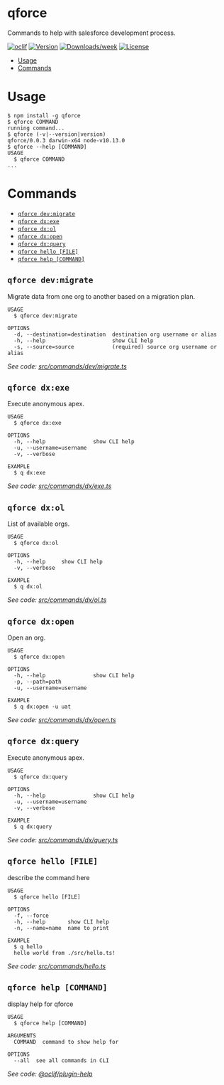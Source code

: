 qforce
=

Commands to help with salesforce development process.

[![oclif](https://img.shields.io/badge/cli-oclif-brightgreen.svg)](https://oclif.io)
[![Version](https://img.shields.io/npm/v/q.svg)](https://npmjs.org/package/q)
[![Downloads/week](https://img.shields.io/npm/dw/q.svg)](https://npmjs.org/package/q)
[![License](https://img.shields.io/npm/l/q.svg)](https://github.com/qislam/q/blob/master/package.json)

<!-- toc -->
* [Usage](#usage)
* [Commands](#commands)
<!-- tocstop -->
# Usage
<!-- usage -->
```sh-session
$ npm install -g qforce
$ qforce COMMAND
running command...
$ qforce (-v|--version|version)
qforce/0.0.3 darwin-x64 node-v10.13.0
$ qforce --help [COMMAND]
USAGE
  $ qforce COMMAND
...
```
<!-- usagestop -->
# Commands
<!-- commands -->
* [`qforce dev:migrate`](#qforce-devmigrate)
* [`qforce dx:exe`](#qforce-dxexe)
* [`qforce dx:ol`](#qforce-dxol)
* [`qforce dx:open`](#qforce-dxopen)
* [`qforce dx:query`](#qforce-dxquery)
* [`qforce hello [FILE]`](#qforce-hello-file)
* [`qforce help [COMMAND]`](#qforce-help-command)

## `qforce dev:migrate`

Migrate data from one org to another based on a migration plan.

```
USAGE
  $ qforce dev:migrate

OPTIONS
  -d, --destination=destination  destination org username or alias
  -h, --help                     show CLI help
  -s, --source=source            (required) source org username or alias
```

_See code: [src/commands/dev/migrate.ts](https://github.com/qislam/qforce/blob/v0.0.3/src/commands/dev/migrate.ts)_

## `qforce dx:exe`

Execute anonymous apex.

```
USAGE
  $ qforce dx:exe

OPTIONS
  -h, --help               show CLI help
  -u, --username=username
  -v, --verbose

EXAMPLE
  $ q dx:exe
```

_See code: [src/commands/dx/exe.ts](https://github.com/qislam/qforce/blob/v0.0.3/src/commands/dx/exe.ts)_

## `qforce dx:ol`

List of available orgs.

```
USAGE
  $ qforce dx:ol

OPTIONS
  -h, --help     show CLI help
  -v, --verbose

EXAMPLE
  $ q dx:ol
```

_See code: [src/commands/dx/ol.ts](https://github.com/qislam/qforce/blob/v0.0.3/src/commands/dx/ol.ts)_

## `qforce dx:open`

Open an org.

```
USAGE
  $ qforce dx:open

OPTIONS
  -h, --help               show CLI help
  -p, --path=path
  -u, --username=username

EXAMPLE
  $ q dx:open -u uat
```

_See code: [src/commands/dx/open.ts](https://github.com/qislam/qforce/blob/v0.0.3/src/commands/dx/open.ts)_

## `qforce dx:query`

Execute anonymous apex.

```
USAGE
  $ qforce dx:query

OPTIONS
  -h, --help               show CLI help
  -u, --username=username
  -v, --verbose

EXAMPLE
  $ q dx:query
```

_See code: [src/commands/dx/query.ts](https://github.com/qislam/qforce/blob/v0.0.3/src/commands/dx/query.ts)_

## `qforce hello [FILE]`

describe the command here

```
USAGE
  $ qforce hello [FILE]

OPTIONS
  -f, --force
  -h, --help       show CLI help
  -n, --name=name  name to print

EXAMPLE
  $ q hello
  hello world from ./src/hello.ts!
```

_See code: [src/commands/hello.ts](https://github.com/qislam/qforce/blob/v0.0.3/src/commands/hello.ts)_

## `qforce help [COMMAND]`

display help for qforce

```
USAGE
  $ qforce help [COMMAND]

ARGUMENTS
  COMMAND  command to show help for

OPTIONS
  --all  see all commands in CLI
```

_See code: [@oclif/plugin-help](https://github.com/oclif/plugin-help/blob/v2.2.1/src/commands/help.ts)_
<!-- commandsstop -->
